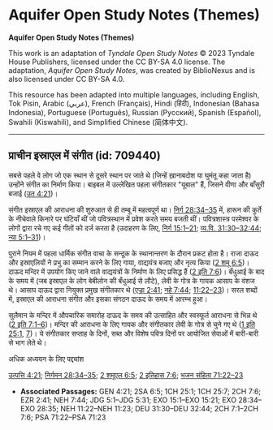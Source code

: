 # Aquifer Open Study Notes (Themes)

**Aquifer Open Study Notes (Themes)**

This work is an adaptation of *Tyndale Open Study Notes* © 2023 Tyndale House Publishers, licensed under the CC BY\-SA 4\.0 license. The adaptation, *Aquifer Open Study Notes*, was created by BiblioNexus and is also licensed under CC BY\-SA 4\.0\.

This resource has been adapted into multiple languages, including English, Tok Pisin, Arabic (عربي), French (Français), Hindi (हिंदी), Indonesian (Bahasa Indonesia), Portuguese (Português), Russian (Русский), Spanish (Español), Swahili (Kiswahili), and Simplified Chinese (简体中文).



--------------------------------

## प्राचीन इस्राएल में संगीत (id: 709440)

सबसे पहले वे लोग जो एक स्थान से दूसरे स्थान पर जाते थे (जिन्हें ख़ानाबदोश या घुमंतू कहा जाता है) उन्होंने संगीत का निर्माण किया। बाइबल में उल्लेखित पहला संगीतकार "यूबाल" हैं, जिसने वीणा और बाँसुरी बजाई ([उत 4:21](https://ref.ly/Gen4:21))।

संगीत इस्राएल की आराधना की शुरुआत से ही तम्बू में महत्वपूर्ण था। [निर्ग 28:34–35](https://ref.ly/Exod28:34-Exod28:35) में, हारून की कुर्ते के नीचेवाले किनारे पर घंटियाँ थीं जो पवित्रस्थान में प्रवेश करते समय बजती थीं। पवित्रशास्त्र परमेश्वर के लोगों द्वारा रचे गए कई गीतों को दर्ज करता है (उदाहरण के लिए, [निर्ग 15:1–21](https://ref.ly/Exod15:1-Exod15:21); [व्य.वि. 31:30–32:44](https://ref.ly/Deut31:30-Deut32:44); [न्या 5:1–31](https://ref.ly/Judg5:1-Judg5:31))।

पुराने नियम में पहला धार्मिक संगीत वाचा के सन्दूक के स्थानान्तरण के दौरान प्रकट होता है। राजा दाऊद और इस्राएलियों ने प्रभु का सम्मान करने के लिए गाया, वाद्ययंत्र बजाए और नृत्य किया ([2 शमू 6:5](https://ref.ly/2Sam6:5))। दाऊद मन्दिर में उपयोग किए जाने वाले वाद्ययंत्रों के निर्माण के लिए प्रसिद्ध हैं ([2 इति 7:6](https://ref.ly/2Chr7:6))। बँधुआई के बाद के समय में (जब इस्राएल के लोग बेबीलोन की बँधुआई से लौटे), लेवी के गोत्र के गायक आसाप के वंशज थे। आसाप दाऊद द्वारा नियुक्त प्रमुख संगीतकार थे ([एज्रा 2:41](https://ref.ly/Ezra2:41); [नहे 7:44](https://ref.ly/Neh7:44); [11:22–23](https://ref.ly/Neh11:22-Neh11:23))। सरल शब्दों में, इस्राएल की आराधना संगीत और इसका संगठन दाऊद के समय में आरम्भ हुआ।

सुलैमान के मन्दिर में औपचारिक समारोह दाऊद के समय की उत्साहित और स्वस्फूर्त आराधना से भिन्न थे ([2 इति 7:1–6](https://ref.ly/2Chr7:1-2Chr7:6))। मन्दिर की आराधना के लिए गायक और संगीतकार लेवी के गोत्र से चुने गए थे ([1 इति 25:1](https://ref.ly/1Chr25:1), [7](https://ref.ly/1Chr25:7))। ये संगीतकार सप्ताह के दिनों, सब्त और विशेष पवित्र दिनों पर आयोजित सेवाओं में बारी\-बारी से भाग लेते थे।

अधिक अध्ययन के लिए पद्द्यांश

[उत्पत्ति 4:21](https://ref.ly/Gen4:21); [निर्गमन 28:34–35](https://ref.ly/Exod28:34-Exod28:35); [2 शमूएल 6:5](https://ref.ly/2Sam6:5); [2 इतिहास 7:6](https://ref.ly/2Chr7:6); [भजन संहिता 71:22–23](https://ref.ly/Ps71:22-Ps71:23)

* **Associated Passages:** GEN 4:21; 2SA 6:5; 1CH 25:1; 1CH 25:7; 2CH 7:6; EZR 2:41; NEH 7:44; JDG 5:1–JDG 5:31; EXO 15:1–EXO 15:21; EXO 28:34–EXO 28:35; NEH 11:22–NEH 11:23; DEU 31:30–DEU 32:44; 2CH 7:1–2CH 7:6; PSA 71:22–PSA 71:23

